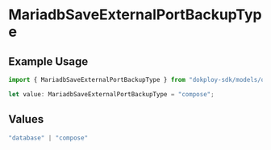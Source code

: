 # MariadbSaveExternalPortBackupType

## Example Usage

```typescript
import { MariadbSaveExternalPortBackupType } from "dokploy-sdk/models/operations";

let value: MariadbSaveExternalPortBackupType = "compose";
```

## Values

```typescript
"database" | "compose"
```